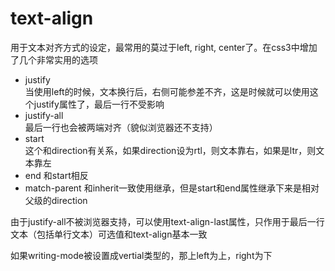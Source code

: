 # text-align

用于文本对齐方式的设定，最常用的莫过于left, right, center了。在css3中增加了几个非常实用的选项

- justify  
  当使用left的时候，文本换行后，右侧可能参差不齐，这是时候就可以使用这个justify属性了，最后一行不受影响
- justify-all  
  最后一行也会被两端对齐（貌似浏览器还不支持）
- start  
  这个和direction有关系，如果direction设为rtl，则文本靠右，如果是ltr，则文本靠左
- end
  和start相反
- match-parent 和inherit一致使用继承，但是start和end属性继承下来是相对父级的direction

由于justify-all不被浏览器支持，可以使用text-align-last属性，只作用于最后一行文本（包括单行文本）可选值和text-align基本一致


如果writing-mode被设置成vertial类型的，那上left为上，right为下
